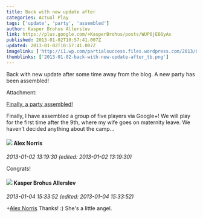 ```yaml
---
title: Back with new update after
categories: Actual Play
tags: ['update', 'party', 'assembled']
author: Kasper Brohus Allerslev
link: https://plus.google.com/+KasperBrohus/posts/WUP6jE66yAx
published: 2013-01-02T10:57:41.007Z
updated: 2013-01-02T10:57:41.007Z
imagelink: ['http://i1.wp.com/partialsuccess.files.wordpress.com/2013/01/dscn2469.jpg?fit=400%2C400']
thumblinks: ['2013-01-02-back-with-new-update-after_tb.png']
---
```


Back with new update after some time away from the blog. A new party has been assembled!


Attachment:

<a href='http://partialsuccess.wordpress.com/2013/01/02/finally-a-party-assembled/'>Finally, a party assembled!</a>


Finally, I have assembled a group of five players via Google+! We will play for the first time after the 9th, where my wife goes on maternity leave. We haven’t decided anything about the camp...
<div id='comment z13gsdkx4xq4yzahk04ccboiarzdtj14dhs'>
  <h4><img src='{{site.baseurl}}//images/avatars/112750659160242168572_photo.jpg'> Alex Norris</h4>
      <p><cite>2013-01-02 13:19:30 (edited: 2013-01-02 13:19:30)</cite></p>
        <p>Congrats!</p>
</div>
        

<div id='comment z13gsdkx4xq4yzahk04ccboiarzdtj14dhs'>
  <h4><img src='{{site.baseurl}}//images/avatars/110937611143261107555_photo.jpg'> Kasper Brohus Allerslev</h4>
      <p><cite>2013-01-04 15:33:52 (edited: 2013-01-04 15:33:52)</cite></p>
        <p><span class="proflinkWrapper"><span class="proflinkPrefix">+</span><a class="proflink" href="https://plus.google.com/112750659160242168572" oid="112750659160242168572">Alex Norris</a></span> Thanks! :) She&#39;s a little angel.</p>
</div>
        